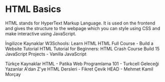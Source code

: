 # HTML Basics

HTML stands for HyperText Markup Language. It is used on the frontend and gives the structure to the webpage which you can style using CSS and make interactive using JavaScript.

<ResourceGroupTitle>İngilizce Kaynaklar</ResourceGroupTitle>
<BadgeLink badgeText='Read' href='https://www.w3schools.com/html/html_intro.asp'>W3Schools: Learn HTML</BadgeLink>
<BadgeLink badgeText='Course' colorScheme='green' href='https://www.youtube.com/watch?v=pQN-pnXPaVg'>HTML Full Course - Build a Website Tutorial</BadgeLink>
<BadgeLink badgeText='Course' colorScheme='green' href='https://www.youtube.com/watch?v=qz0aGYrrlhU'>HTML Tutorial for Beginners: HTML Crash Course</BadgeLink>
<BadgeLink badgeText='Course' colorScheme='green' href='https://www.youtube.com/watch?v=3PHXvlpOkf4'>Build 15 JavaScript Projects - Vanilla JavaScript</BadgeLink>

<ResourceGroupTitle>Türkçe Kaynaklar</ResourceGroupTitle>
<BadgeLink badgeText='Ders' colorScheme='green' href='https://app.patika.dev/courses/html/?ref=yazilimcininyolharitasi.com'>HTML - Patika</BadgeLink>
<BadgeLink badgeText='Ders' colorScheme='green' href='https://gelecegiyazanlar.turkcell.com.tr/konu/egitim/101-html/htmle-giris/?ref=yazilimcininyolharitasi.com'>Web Programlama 101 - Turkcell Geleceği Yazanlar</BadgeLink>
<BadgeLink badgeText='Ders' colorScheme='green' href='https://www.youtube.com/playlist?list=PLkDTLUcoIKU2iOY4L0_KRIkG7Bi3ZD9NL'>A'dan Z'ye HTML Dersleri - Fikret Çevik</BadgeLink>
<BadgeLink badgeText='Read' colorScheme='yellow' href='https://www.youtube.com/playlist?list=PLkDTLUcoIKU2iOY4L0_KRIkG7Bi3ZD9NL'>HEAD - Mehmet Kamil Morçay</BadgeLink>